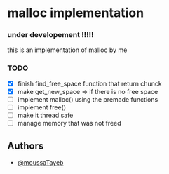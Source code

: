 # malloc implementation
### under developement !!!!!

this is an implementation of malloc by me

### TODO
- [x]  finish find_free_space function that return chunck
- [x]  make get_new_space => if there is no free space
- [ ]  implement malloc() using the premade functions
- [ ]  implement free()
- [ ]  make it thread safe
- [ ]  manage memory that was not freed

## Authors

- [@moussaTayeb](https://github.com/moussaTayeb)

